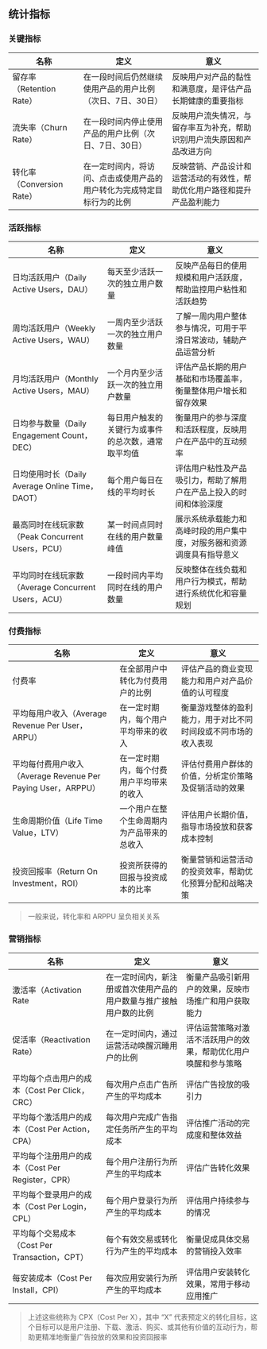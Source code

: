 ## 统计指标

### 关键指标

|名称|定义|意义|
|-|-|-|
|留存率（Retention Rate）|在一段时间后仍然继续使用产品的用户比例（次日、7日、30日）|反映用户对产品的黏性和满意度，是评估产品长期健康的重要指标|
|流失率（Churn Rate）|在一段时间内停止使用产品的用户比例（次日、7日、30日）|反映用户流失情况，与留存率互为补充，帮助识别用户流失原因和产品改进方向|
|转化率（Conversion Rate）|在一定时间内，将访问、点击或使用产品的用户转化为完成特定目标行为的比例|反映营销、产品设计和运营活动的有效性，帮助优化用户路径和提升产品盈利能力|

### 活跃指标

|名称|定义|意义|
|-|-|-|
|日均活跃用户（Daily Active Users，DAU）|每天至少活跃一次的独立用户数量|反映产品每日的使用规模和用户活跃度，帮助监控用户粘性和活跃趋势|
|周均活跃用户（Weekly Active Users，WAU）|一周内至少活跃一次的独立用户数量|了解一周内用户整体参与情况，可用于平滑日常波动，辅助产品运营分析|
|月均活跃用户（Monthly Active Users，MAU）|一个月内至少活跃一次的独立用户数量|评估产品长期的用户基础和市场覆盖率，衡量整体用户增长和留存效果|
|日均参与数量（Daily Engagement Count，DEC）|每日用户触发的关键行为或事件的总次数，通常取平均值|衡量用户的参与深度和活跃程度，反映用户在产品中的互动频率|
|日均使用时长（Daily Average Online Time，DAOT）|每个用户每日在线的平均时长|评估用户粘性及产品吸引力，帮助了解用户在产品上投入的时间和体验深度|
|最高同时在线玩家数（Peak Concurrent Users，PCU）|某一时间点同时在线的用户数量峰值|展示系统承载能力和高峰时段的用户集中度，对服务器和资源调度具有指导意义|
|平均同时在线玩家数（Average Concurrent Users，ACU）|一段时间内平均同时在线的用户数量|反映整体在线负载和用户行为模式，帮助进行系统优化和容量规划|

### 付费指标

|名称|定义|意义|
|-|-|-|
|付费率|在全部用户中转化为付费用户的比例|评估产品的商业变现能力和用户对产品价值的认可程度|
|平均每用户收入（Average Revenue Per User，ARPU）|在一定时期内，每个用户平均带来的收入|衡量游戏整体的盈利能力，用于对比不同时间段或不同市场的收入表现|
|平均每付费用户收入（Average Revenue Per Paying User，ARPPU）|在一定时期内，每个付费用户平均带来的收入|评估付费用户群体的价值，分析定价策略及促销活动的效果|
|生命周期价值（Life Time Value，LTV）|一个用户在整个生命周期内为产品带来的总收入|评估用户长期价值，指导市场投放和获客成本控制|
|投资回报率（Return On Investment，ROI）|投资所获得的回报与投资成本的比率|衡量营销和运营活动的投资效率，帮助优化预算分配和战略决策|

> 一般来说，转化率和 ARPPU 呈负相关关系

### 营销指标

|名称|定义|意义|
|-|-|-|
|激活率（Activation Rate|在一定时间内，新注册或首次使用产品的用户数量与推广接触用户数的比例|衡量产品吸引新用户的效果，反映市场推广和用户获取能力|
|促活率（Reactivation Rate）|在一定时间内，通过运营活动唤醒沉睡用户的比例|评估运营策略对激活不活跃用户的效果，帮助优化用户唤醒和参与策略|
|平均每个点击用户的成本（Cost Per Click，CRC）|每次用户点击广告所产生的平均成本|评估广告投放的吸引力|
|平均每个激活用户的成本（Cost Per Action，CPA）|每次用户完成广告指定任务所产生的平均成本|评估推广活动的完成度和整体效益|
|平均每个注册用户的成本（Cost Per Register，CPR）|每个用户注册行为所产生的平均成本|评估广告转化效果|
|平均每个登录用户的成本（Cost Per Login，CPL）|每个用户登录行为所产生的平均成本|评估用户持续参与的情况|
|平均每个交易成本（Cost Per Transaction，CPT）|每个有效交易或转化行为产生的平均成本|衡量促成具体交易的营销投入效率|
|每安装成本（Cost Per Install，CPI）|每次应用安装行为所产生的平均成本|评估用户安装转化效果，常用于移动应用推广|

> 上述这些统称为 CPX（Cost Per X），其中 “X” 代表预定义的转化目标，这个目标可以是用户注册、下载、激活、购买、或其他有价值的互动行为，帮助更精准地衡量广告投放的效果和投资回报率